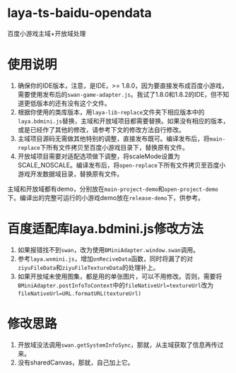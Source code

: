# laya-ts-baidu-opendata
百度小游戏主域+开放域处理

# 使用说明
1. 确保你的IDE版本，注意，是IDE，>= 1.8.0，因为要直接发布成百度小游戏，需要使用发布后的`swan-game-adapter.js`。我试了1.8.0和1.8.2的IDE，但不知道更低版本的还有没有这个文件。
2. 根据你使用的类库版本，用`laya-lib-replace`文件夹下相应版本中的`laya.bdmini.js`替换，主域和开放域项目都需要替换。如果没有相应的版本，或是已经作了其他的修改，请参考下文的修改方法自行修改。
3. 主域项目源码无需做其他特别的调整，直接发布既可。编译发布后，将`main-replace`下所有文件拷贝至百度小游戏目录下，替换原有文件。
4. 开放域项目需要对适配选项做下调整，将scaleMode设置为SCALE_NOSCALE。编译发布后，将`open-replace`下所有文件拷贝至百度小游戏开发数据域目录，替换原有文件。

主域和开放域都有demo，分别放在`main-project-demo`和`open-project-demo`下。编译出的完整可运行的小游戏demo放在`release-demo`下，供参考。

# 百度适配库laya.bdmini.js修改方法
1. 如果报错找不到`swan`，改为使用`BMiniAdapter.window.swan`调用。
2. 参考`laya.wxmini.js`，增加`onReciveData`函数，同时将漏了的对`ziyuFileData`和`ziyuFileTextureData`的处理补上。
3. 如果开放域未使用图集，都是用的单张图片，可以不用修改。否则，需要将`BMiniAdapter.postInfoToContext`中的`fileNativeUrl=textureUrl`改为`fileNativeUrl=URL.formatURL(textureUrl)`

# 修改思路
1. 开放域没法调用`swan.getSystemInfoSync`，那就，从主域获取了信息再传过来。
2. 没有sharedCanvas，那就，自己加上它。
